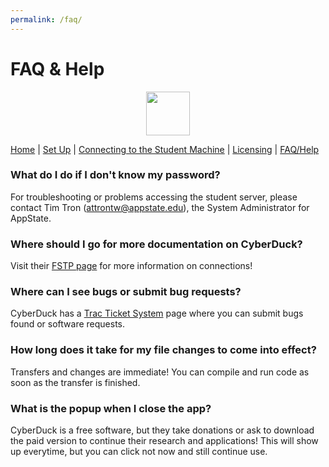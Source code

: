 ```yaml
---
permalink: /faq/
---
```


# FAQ & Help

<p align="center">
  		<img width="70" height="70" src="https://user-images.githubusercontent.com/91332670/137805359-29b8978b-c4e1-4d63-80d2-6d1fd8989b9a.jpg">
	</p>

<nav>
            <div>
                <a href="https://hessorr.github.io/CyberDuck/index/">Home</a>	| 
                <a href="https://hessorr.github.io/CyberDuck/setup/">Set Up</a>	| 
                <a href="https://hessorr.github.io/CyberDuck/connecting/">Connecting to the Student Machine</a>	| 
                <a href="https://hessorr.github.io/CyberDuck/licensing/">Licensing</a>	| 
                <a href="https://hessorr.github.io/CyberDuck/faq/">FAQ/Help</a>	
	</div>
</nav>

### What do I do if I don't know my password?	
For troubleshooting or problems accessing the student server, please contact Tim Tron (attrontw@appstate.edu), the System Administrator for AppState.

### Where should I go for more documentation on CyberDuck?
Visit their [FSTP page](https://trac.cyberduck.io/wiki/help/en/howto/sftp) for more information on connections!

### Where can I see bugs or submit bug requests?
CyberDuck has a [Trac Ticket System](https://trac.cyberduck.io/wiki/TracTickets) page where you can submit bugs found or software requests. 

### How long does it take for my file changes to come into effect?
Transfers and changes are immediate! You can compile and run code as soon as the transfer is finished.

### What is the popup when I close the app?
CyberDuck is a free software, but they take donations or ask to download the paid version to continue their research and applications! This will show up everytime, but you can click not now and still continue use. 
